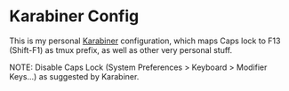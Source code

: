 # Karabiner Config

This is my personal [Karabiner](//github.com/tekezo/Karabiner-Elements)
configuration, which maps Caps lock to F13 (Shift-F1) as tmux prefix, as well
as other very personal stuff.

NOTE: Disable Caps Lock (System Preferences > Keyboard > Modifier Keys...)
as suggested by Karabiner.
